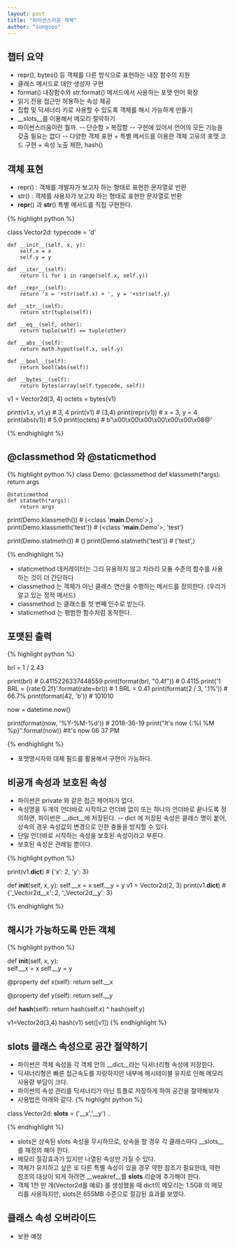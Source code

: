 ```yaml
---
layout: post
title: "파이썬스러운 객체"
author: "sungsoo"
--- 
```



## 챕터 요약

- repr(), bytes() 등 객체를 다른 방식으로 표현하는 내장 함수의 지원
- 클래스 메서드로 대안 생성자 구현
- format() 내장함수와 str.format() 메서드에서 사용하는 포맷 언어 확장
- 읽기 전용 접근만 허용하는 속성 제공
- 집합 및 딕셔너리 키로 사용할 수 있도록 객체를 해시 가능하게 만들기
- __slots__를 이용해서 메모리 절약하기
- 파이썬스러움이란 뭘까.
-- 단순함 > 복잡함
-- 구현에 있어서 언어의 모든 기능을 갖출 필요는 없다
-- 다양한 객체 표현 + 특별 메서드를 이용한 객체 고유의 포맷 코드 구현 + 속성 노출 제한, hash()


## 객체 표현
- repr() : 객체를 개발자가 보고자 하는 형태로 표현한 문자열로 반환
- str() : 객체를 사용자가 보고자 하는 형태로 표현한 문자열로 반환
- __repr__() 과 __str__() 특별 메서드를 직접 구현한다.

{% highlight python %}

class Vector2d:
    typecode = 'd'

    def __init__(self, x, y):
        self.x = x
        self.y = y

    def __iter__(self):
        return (i for i in range(self.x, self.y))

    def __repr__(self):
        return 'x = '+str(self.x) + ', y = '+str(self.y)

    def __str__(self):
        return str(tuple(self))

    def __eq__(self, other):
        return tuple(self) == tuple(other)

    def __abs__(self):
        return math.hypot(self.x, self.y)

    def __bool__(self):
        return bool(abs(self))

    def __bytes__(self):
        return bytes(array(self.typecode, self))


v1 = Vector2d(3, 4)
octets = bytes(v1)

print(v1.x, v1.y)  # 3, 4
print(v1)       # (3,4)
print(repr(v1))     # x = 3, y = 4
print(abs(v1))  # 5.0
print(octets)  # b'\x00\x00\x00\x00\x00\x00\x08@'

{% endhighlight %}


## @classmethod 와 @staticmethod

{% highlight python %}
class Demo:
    @classmethod
    def klassmeth(*args):
        return args

    @staticmethod
    def statmeth(*args):
        return args

print(Demo.klassmeth())  # (<class '__main__.Demo'>,)       
print(Demo.klassmeth('test'))   # (<class '__main__.Demo'>, 'test')

print(Demo.statmeth())  # ()
print(Demo.statmeth('test'))  # ('test',)

{% endhighlight %}

- staticmethod 데커레이터는 그리 유용하지 않고 차라리 모듈 수준의 함수를 사용하는 것이 더 간단하다
- classmethod 는 객체가 아닌 클래스 연산을 수행하는 메서드를 정의한다. (우리가 알고 있는 정적 메서드)
- classmethod 는 클래스를 첫 번째 인수로 받는다.
- staticmethod 는 평범한 함수처럼 동작한다.

## 포맷된 출력

{% highlight python %}

brl = 1 / 2.43

print(brl)      # 0.4115226337448559
print(format(brl, "0.4f"))  # 0.4115
print('1 BRL = {rate:0.2f}'.format(rate=brl))  # 1 BRL = 0.41
print(format(2 / 3, '.1%'))  # 66.7%
print(format(42, 'b'))       # 101010


now = datetime.now()

print(format(now, '%Y-%M-%d'))  # 2018-36-19
print("It's now {:%I %M %p}".format(now))       #It's now 06 37 PM

{% endhighlight %}

- 포맷명시자와 대체 필드를 활용해서 구현이 가능하다.


## 비공개 속성과 보호된 속성
- 파이썬은 private 와 같은 접근 제어자가 없다.
- 속성명을 두개의 언더바로 시작하고 언더바 없이 또는 하나의 언더바로 끝나도록 정의하면, 파이썬은 __dict__에 저장된다.
-- dict 에 저장된 속성은 클래스 명이 붙어, 상속의 경우 속성값의 변경으로 인한 충돌을 방지할 수 있다.
- 단일 언더바로 시작하는 속성을 보호된 속성이라고 부른다. 
- 보호된 속성은 관례일 뿐이다.

{% highlight python %}

print(v1.__dict__)      # {'x': 2, 'y': 3}

def __init__(self, x, y):
        self.__x = x
        self.__y = y
v1 = Vector2d(2, 3)
print(v1.__dict__)      # {'_Vector2d__x': 2, '_Vector2d__y': 3}

{% endhighlight %}

## 해시가 가능하도록 만든 객체
{% highlight python %}

def __init__(self, x, y):           
    self.__x = x
    self.__y = y

@property
def x(self):
    return self.__x

@property
def y(self):
    return self.__y

def __hash__(self):
    return hash(self.x) ^ hash(self.y)
    

v1=Vector2d(3,4)
hash(v1)
set([v1])
{% endhighlight %}
## __slots__ 클래스 속성으로 공간 절약하기
- 파이썬은 객체 속성을 각 객체 안의 __dict__라는 딕셔너리형 속성에 저장한다.
- 딕셔너리형은 빠른 접근속도를 자랑하지만 내부에 해시테이블 유지로 인해 메모리 사용량 부담이 크다.
- 파이썬의 속성 관리를 딕셔너리가 아닌 튜플로 저장하게 하여 공간을 절약해보자
- 사용법은 아래와 같다.
{% highlight python %}

class Vector2d:
    __slots__ = ('__x','__y')
    ..

{% endhighlight %}

- slots은 상속된 slots 속성을 무시하므로, 상속을 할 경우 각 클래스마다 __slots__를 재정의 해야 한다.
- 메모리 절감효과가 있지만 나열된 속성만 가질 수 있다.
- 객체가 유지하고 싶은 또 다른 특별 속성이 있을 경우 약한 참조가 필요한데, 약한 참조의 대상이 되게 하려면 __weakref__를 __slots__ 리슽에 추가해야 한다.
- 객체 1천 만 개(Vector2d를 예로) 를 생성했을 때 dict의 메모리는 1.5GB 의 메모리를 사용하지만, slots은 655MB 수준으로 절감된 효과를 보였다.

## 클래스 속성 오버라이드
- 보완 예정